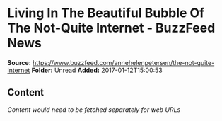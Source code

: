 # Living In The Beautiful Bubble Of The Not-Quite Internet - BuzzFeed News

**Source:** https://www.buzzfeed.com/annehelenpetersen/the-not-quite-internet
**Folder:** Unread
**Added:** 2017-01-12T15:00:53




## Content
*Content would need to be fetched separately for web URLs*
